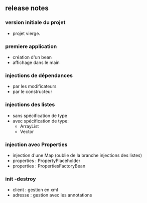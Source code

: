 ## release notes

### version initiale du projet
- projet vierge.

### premiere application
- création d'un bean 
- affichage dans le main

### injections de dépendances
- par les modificateurs
- par le constructeur

### injections des listes
- sans spécification de type
- avec spécification de type:
  - ArrayList
  - Vector

### injection avec Properties
- injection d'une Map (oublie de la branche injections des listes)
- properties : PropertyPlaceholder
- properties : PropertiesFactoryBean

### init -destroy
- client : gestion en xml
- adresse : gestion avec les annotations